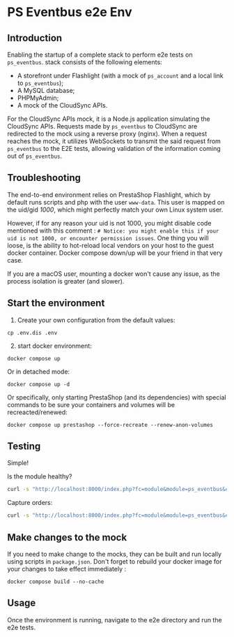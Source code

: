 # PS Eventbus e2e Env

## Introduction

Enabling the startup of a complete stack to perform e2e tests on `ps_eventbus`.
stack consists of the following elements:

- A storefront under Flashlight (with a mock of `ps_account` and a local link to `ps_eventbus`);
- A MySQL database;
- PHPMyAdmin;
- A mock of the CloudSync APIs.

For the CloudSync APIs mock, it is a Node.js application simulating the CloudSync APIs. Requests made by `ps_eventbus` to CloudSync are redirected to the mock using a reverse proxy (nginx).
When a request reaches the mock, it utilizes WebSockets to transmit the said request from `ps_eventbus` to the E2E tests, allowing validation of the information coming out of `ps_eventbus`.

## Troubleshooting

The end-to-end environment relies on PrestaShop Flashlight, which by default runs scripts and php with the user `www-data`. This user is mapped on the uid/gid _1000_, which might perfectly match your own Linux system user.

However, if for any reason your uid is not 1000, you might disable code mentioned with this comment : `# Notice: you might enable this if your uid is not 1000, or encounter permission issues`. One thing you will loose, is the ability to hot-reload local vendors on your host to the guest docker container. Docker compose down/up will be your friend in that very case.

If you are a macOS user, mounting a docker won't cause any issue, as the process isolation is greater (and slower).

## Start the environment

1. Create your own configuration from the default values:

```shell
cp .env.dis .env
```

2. start docker environment:

```shell
docker compose up
```

Or in detached mode:

```shell
docker compose up -d
```

Or specifically, only starting PrestaShop (and its dependencies) with special commands to be sure your containers and volumes will be recreacted/renewed:

```shell
docker compose up prestashop --force-recreate --renew-anon-volumes
```

## Testing

Simple!

Is the module healthy?

```sh
curl -s "http://localhost:8000/index.php?fc=module&module=ps_eventbus&controller=apiHealthCheck&job_id=valid-job-1" | jq .
```

Capture orders:

```sh
curl -s "http://localhost:8000/index.php?fc=module&module=ps_eventbus&controller=apiOrders&job_id=valid-job-1" | jq .
```

## Make changes to the mock

If you need to make change to the mocks, they can be built and run locally using scripts in `package.json`.
Don't forget to rebuild your docker image for your changes to take effect immediately :

```shell
docker compose build --no-cache
```

## Usage

Once the environment is running, navigate to the e2e directory and run the e2e tests.
